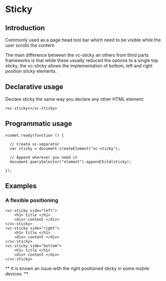 # Sticky

## Introduction

Commonly used as a page head tool bar which need to be visible while the user scrolls the content. 

The main difference between the vc-sticky an others from third parts frameworks is that while these usually reduced the options to a single top sticky, the vc-sticky allows the implementation of bottom, left and right position sticky elements. 

## Declarative usage 

Declare sticky the same way you declare any other HTML element:

``` [html]
<vc-sticky></vc-sticky>
```

## Programmatic usage

``` [javascript]
vcomet.ready(function () {

  // Create vc-separator
  var sticky = document.createElement("vc-sticky");

  // Append wherever you need it
  document.querySelector("element").appendChild(sticky);

});
```

## Examples
### A flexible positioning

``` [html]
<vc-sticky side="left">
    <h1> title </h1>
    <div> content </div>
</vc-sticky>
<vc-sticky side="right">
    <h1> title </h1>
    <div> content </div>
</vc-sticky>
<vc-sticky side="bottom">
    <h1> title </h1>
    <div> content </div>
</vc-sticky>
```

** It is known an issue with the right positioned sticky in some mobile devices. **